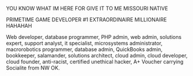 YOU KNOW WHAT IM HERE FOR
GIVE IT TO ME
MISSOURI NATIVE

PRIMETIME GAME DEVELOPER #1 EXTRAORDINAIRE MILLIONAIRE HAHAHAH 

Web developer, database programmer, PHP admin, web admin, solutions 
expert, support analyst, it specialist, microsystems administrator, macrorobotics programmer, database admin, QuickBooks admin, bookkeeper, salamander, solutions architect, cloud admin, cloud developer, cloud founder, anti-racist, certified unethical hacker, A+ Voucher carrying Socialite from NW OK.
